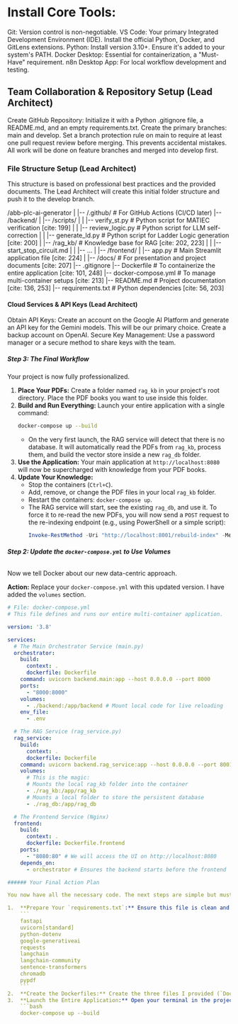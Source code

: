# Install Core Tools:
Git: Version control is non-negotiable.
VS Code: Your primary Integrated Development Environment (IDE). Install the official Python, Docker, and GitLens extensions.
Python: Install version 3.10+. Ensure it's added to your system's PATH.
Docker Desktop: Essential for containerization, a "Must-Have" requirement.
n8n Desktop App: For local workflow development and testing.

## Team Collaboration & Repository Setup (Lead Architect)
Create GitHub Repository:
Initialize it with a Python 
.gitignore file, a README.md, and an empty requirements.txt.
Create the primary branches: 
main and develop.
Set a branch protection rule on 
main to require at least one pull request review before merging. This prevents accidental mistakes. All work will be done on feature branches and merged into
develop first.

### File Structure Setup (Lead Architect)
This structure is based on professional best practices and the provided documents. The Lead Architect will create this initial folder structure and push it to the develop branch.

/abb-plc-ai-generator
|
|-- /.github/           # For GitHub Actions (CI/CD later)
|-- /backend/
|   |-- /scripts/
|   |   |-- verify_st.py        # Python script for MATIEC verification [cite: 199]
|   |   |-- review_logic.py     # Python script for LLM self-correction
|   |   |-- generate_ld.py      # Python script for Ladder Logic generation [cite: 200]
|   |-- /rag_kb/              # Knowledge base for RAG [cite: 202, 223]
|   |   |-- start_stop_circuit.md
|   |   |-- ...
|
|-- /frontend/
|   |-- app.py                # Main Streamlit application file [cite: 224]
|
|-- /docs/                  # For presentation and project documents [cite: 207]
|-- .gitignore
|-- Dockerfile              # To containerize the entire application [cite: 101, 248]
|-- docker-compose.yml      # To manage multi-container setups [cite: 213]
|-- README.md               # Project documentation [cite: 136, 253]
|-- requirements.txt        # Python dependencies [cite: 56, 203]

#### Cloud Services & API Keys (Lead Architect)
Obtain API Keys:
Create an account on the 
Google AI Platform and generate an API key for the Gemini models. This will be our primary choice.
Create a backup account on 
OpenAI.
Secure Key Management:
Use a password manager or a secure method to share keys with the team. 

##### **Step 3: The Final Workflow**

Your project is now fully professionalized.

1.  **Place Your PDFs:** Create a folder named `rag_kb` in your project's root directory. Place the PDF books you want to use inside this folder.
2.  **Build and Run Everything:** Launch your entire application with a single command:
    ```bash
    docker-compose up --build
    ```
    * On the very first launch, the RAG service will detect that there is no database. It will automatically read the PDFs from `rag_kb`, process them, and build the vector store inside a new `rag_db` folder.
3.  **Use the Application:** Your main application at `http://localhost:8080` will now be supercharged with knowledge from your PDF books.
4.  **Update Your Knowledge:**
    * Stop the containers (`Ctrl+C`).
    * Add, remove, or change the PDF files in your local `rag_kb` folder.
    * Restart the containers: `docker-compose up`.
    * The RAG service will start, see the existing `rag_db`, and use it. To force it to re-read the new PDFs, you will now send a `POST` request to the re-indexing endpoint (e.g., using PowerShell or a simple script):
        ```powershell
        Invoke-RestMethod -Uri "http://localhost:8001/rebuild-index" -Method POST
        

######  **Step 2: Update the `docker-compose.yml` to Use Volumes**

Now we tell Docker about our new data-centric approach.

**Action:** Replace your `docker-compose.yml` with this updated version. I have added the `volumes` section.

```yaml
# File: docker-compose.yml
# This file defines and runs our entire multi-container application.

version: '3.8'

services:
  # The Main Orchestrator Service (main.py)
  orchestrator:
    build:
      context: .
      dockerfile: Dockerfile
    command: uvicorn backend.main:app --host 0.0.0.0 --port 8000
    ports:
      - "8000:8000"
    volumes:
      - ./backend:/app/backend # Mount local code for live reloading
    env_file:
      - .env

  # The RAG Service (rag_service.py)
  rag_service:
    build:
      context: .
      dockerfile: Dockerfile
    command: uvicorn backend.rag_service:app --host 0.0.0.0 --port 8001
    volumes:
      # This is the magic:
      # Mounts the local rag_kb folder into the container
      - ./rag_kb:/app/rag_kb
      # Mounts a local folder to store the persistent database
      - ./rag_db:/app/rag_db

  # The Frontend Service (Nginx)
  frontend:
    build:
      context: .
      dockerfile: Dockerfile.frontend
    ports:
      - "8080:80" # We will access the UI on http://localhost:8080
    depends_on:
      - orchestrator # Ensures the backend starts before the frontend

###### Your Final Action Plan

You now have all the necessary code. The next steps are simple but must be done precisely.

1.  **Prepare Your `requirements.txt`:** Ensure this file is clean and contains all necessary packages. It should look something like this:
    ```
    fastapi
    uvicorn[standard]
    python-dotenv
    google-generativeai
    requests
    langchain
    langchain-community
    sentence-transformers
    chromadb
    pypdf
    ```
2.  **Create the Dockerfiles:** Create the three files I provided (`Dockerfile`, `Dockerfile.frontend`, `docker-compose.yml`) in your project's root directory.
3.  **Launch the Entire Application:** Open your terminal in the project root directory and run the single master command:
    ```bash
    docker-compose up --build
    


